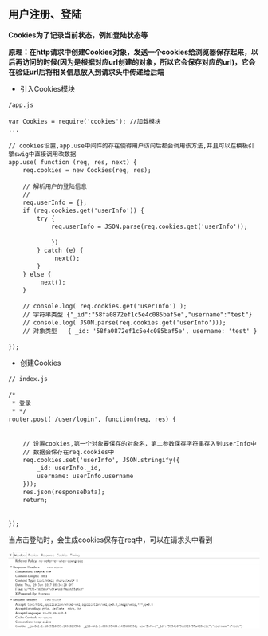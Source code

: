 ## 用户注册、登陆

**Cookies为了记录当前状态，例如登陆状态等**

**原理：在http请求中创建Cookies对象，发送一个cookies给浏览器保存起来，以后再访问的时候(因为是根据对应url创建的对象，所以它会保存对应的url)，它会在验证url后将相关信息放入到请求头中传递给后端**


* 引入Cookies模块

```
/app.js

var Cookies = require('cookies'); //加载模块
...

// cookies设置,app.use中间件的存在使得用户访问后都会调用该方法,并且可以在模板引擎swig中直接调用改数据
app.use( function (req, res, next) {
    req.cookies = new Cookies(req, res);

    // 解析用户的登陆信息
    // 
    req.userInfo = {};
    if (req.cookies.get('userInfo')) {
        try {
            req.userInfo = JSON.parse(req.cookies.get('userInfo'));

            })
        } catch (e) {
             next();
        }
    } else {
         next();
    }

    // console.log( req.cookies.get('userInfo') );
    // 字符串类型 {"_id":"58fa0872ef1c5e4c085baf5e","username":"test"}
    // console.log( JSON.parse(req.cookies.get('userInfo')));
    // 对象类型   { _id: '58fa0872ef1c5e4c085baf5e', username: 'test' }

});
```

* 创建Cookies

```
// index.js

/*
 * 登录
 * */
router.post('/user/login', function(req, res) {


    // 设置cookies,第一个对象要保存的对象名，第二参数保存字符串存入到userInfo中
    // 数据会保存在req.cookies中
    req.cookies.set('userInfo', JSON.stringify({ 
        _id: userInfo._id,                       
        username: userInfo.username
    }));
    res.json(responseData);
    return;
  

});
```

当点击登陆时，会生成cookies保存在req中，可以在请求头中看到


![](/博客管理系统/img/cookies.jpg)